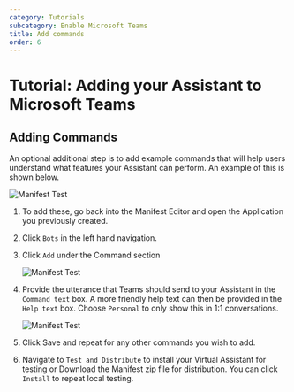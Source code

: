 ```yaml
---
category: Tutorials
subcategory: Enable Microsoft Teams
title: Add commands
order: 6
---
```


# Tutorial: Adding your Assistant to Microsoft Teams

## Adding Commands

An optional additional step is to add example commands that will help users understand what features your Assistant can perform. An example of this is shown below.

![Manifest Test]({{site.baseurl}}/assets/images/teamscommandexample.png)

1. To add these, go back into the Manifest Editor and open the Application you previously created.
2. Click `Bots` in the left hand navigation.
3. Click `Add` under the Command section

    ![Manifest Test]({{site.baseurl}}/assets/images/teamsnewmanifestcommands.png)
4. Provide the utterance that Teams should send to your Assistant in the `Command text` box. A more friendly help text can then be provided in the `Help text` box. Choose `Personal` to only show this in 1:1 conversations.

    ![Manifest Test]({{site.baseurl}}/assets/images/teamsaddcommand.png)
5. Click Save and repeat for any other commands you wish to add.
6. Navigate to `Test and Distribute` to install your Virtual Assistant for testing or Download the Manifest zip file for distribution. You can click `Install` to repeat local testing.
